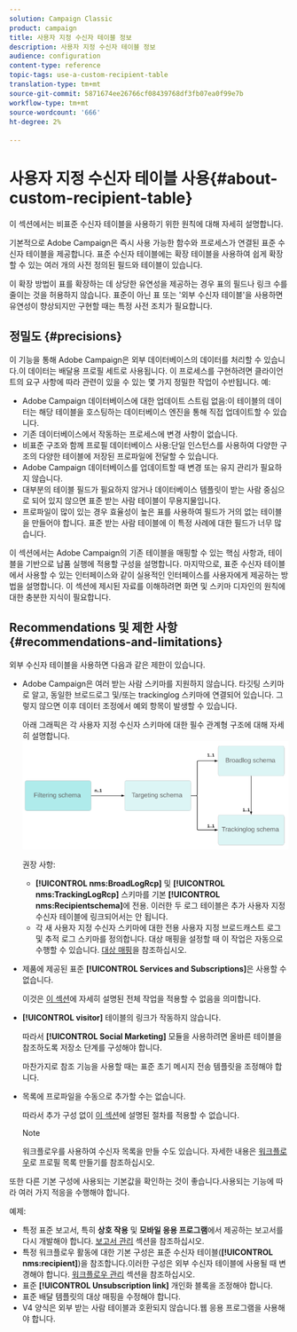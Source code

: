```yaml
---
solution: Campaign Classic
product: campaign
title: 사용자 지정 수신자 테이블 정보
description: 사용자 지정 수신자 테이블 정보
audience: configuration
content-type: reference
topic-tags: use-a-custom-recipient-table
translation-type: tm+mt
source-git-commit: 5871674ee26766cf08439768df3fb07ea0f99e7b
workflow-type: tm+mt
source-wordcount: '666'
ht-degree: 2%

---
```



# 사용자 지정 수신자 테이블 사용{#about-custom-recipient-table}

이 섹션에서는 비표준 수신자 테이블을 사용하기 위한 원칙에 대해 자세히 설명합니다.

기본적으로 Adobe Campaign은 즉시 사용 가능한 함수와 프로세스가 연결된 표준 수신자 테이블을 제공합니다. 표준 수신자 테이블에는 확장 테이블을 사용하여 쉽게 확장할 수 있는 여러 개의 사전 정의된 필드와 테이블이 있습니다.

이 확장 방법이 표를 확장하는 데 상당한 유연성을 제공하는 경우 표의 필드나 링크 수를 줄이는 것을 허용하지 않습니다. 표준이 아닌 표 또는 &#39;외부 수신자 테이블&#39;을 사용하면 유연성이 향상되지만 구현할 때는 특정 사전 조치가 필요합니다.

## 정밀도 {#precisions}

이 기능을 통해 Adobe Campaign은 외부 데이터베이스의 데이터를 처리할 수 있습니다.이 데이터는 배달용 프로필 세트로 사용됩니다. 이 프로세스를 구현하려면 클라이언트의 요구 사항에 따라 관련이 있을 수 있는 몇 가지 정밀한 작업이 수반됩니다. 예:

* Adobe Campaign 데이터베이스에 대한 업데이트 스트림 없음:이 테이블의 데이터는 해당 테이블을 호스팅하는 데이터베이스 엔진을 통해 직접 업데이트할 수 있습니다.
* 기존 데이터베이스에서 작동하는 프로세스에 변경 사항이 없습니다.
* 비표준 구조와 함께 프로필 데이터베이스 사용:단일 인스턴스를 사용하여 다양한 구조의 다양한 테이블에 저장된 프로파일에 전달할 수 있습니다.
* Adobe Campaign 데이터베이스를 업데이트할 때 변경 또는 유지 관리가 필요하지 않습니다.
* 대부분의 테이블 필드가 필요하지 않거나 데이터베이스 템플릿이 받는 사람 중심으로 되어 있지 않으면 표준 받는 사람 테이블이 무용지물입니다.
* 프로파일이 많이 있는 경우 효율성이 높은 표를 사용하여 필드가 거의 없는 테이블을 만들어야 합니다. 표준 받는 사람 테이블에 이 특정 사례에 대한 필드가 너무 많습니다.

이 섹션에서는 Adobe Campaign의 기존 테이블을 매핑할 수 있는 핵심 사항과, 테이블을 기반으로 납품 실행에 적용할 구성을 설명합니다. 마지막으로, 표준 수신자 테이블에서 사용할 수 있는 인터페이스와 같이 실용적인 인터페이스를 사용자에게 제공하는 방법을 설명합니다. 이 섹션에 제시된 자료를 이해하려면 화면 및 스키마 디자인의 원칙에 대한 충분한 지식이 필요합니다.

## Recommendations 및 제한 사항 {#recommendations-and-limitations}

외부 수신자 테이블을 사용하면 다음과 같은 제한이 있습니다.

* Adobe Campaign은 여러 받는 사람 스키마를 지원하지 않습니다. 타깃팅 스키마로 알고, 동일한 브로드로그 및/또는 trackinglog 스키마에 연결되어 있습니다. 그렇지 않으면 이후 데이터 조정에서 예외 항목이 발생할 수 있습니다.

   아래 그래픽은 각 사용자 지정 수신자 스키마에 대한 필수 관계형 구조에 대해 자세히 설명합니다.
   ![](assets/custom_recipient_limitation.png)

   권장 사항:

   * **[!UICONTROL nms:BroadLogRcp]** 및 **[!UICONTROL nms:TrackingLogRcp]** 스키마를 기본 **[!UICONTROL nms:Recipientschema]**&#x200B;에 전용. 이러한 두 로그 테이블은 추가 사용자 지정 수신자 테이블에 링크되어서는 안 됩니다.
   * 각 새 사용자 지정 수신자 스키마에 대한 전용 사용자 지정 브로드캐스트 로그 및 추적 로그 스키마를 정의합니다. 대상 매핑을 설정할 때 이 작업은 자동으로 수행할 수 있습니다. [대상 매핑](../../configuration/using/target-mapping.md)을 참조하십시오.

* 제품에 제공된 표준 **[!UICONTROL Services and Subscriptions]**&#x200B;은 사용할 수 없습니다.

   이것은 [이 섹션](../../delivery/using/managing-subscriptions.md)에 자세히 설명된 전체 작업을 적용할 수 없음을 의미합니다.

* **[!UICONTROL visitor]** 테이블의 링크가 작동하지 않습니다.

   따라서 **[!UICONTROL Social Marketing]** 모듈을 사용하려면 올바른 테이블을 참조하도록 저장소 단계를 구성해야 합니다.

   마찬가지로 참조 기능을 사용할 때는 표준 초기 메시지 전송 템플릿을 조정해야 합니다.

* 목록에 프로파일을 수동으로 추가할 수는 없습니다.

   따라서 추가 구성 없이 [이 섹션](../../platform/using/creating-and-managing-lists.md)에 설명된 절차를 적용할 수 없습니다.

   >[!NOTE]
   >
   >워크플로우를 사용하여 수신자 목록을 만들 수도 있습니다. 자세한 내용은 [워크플로우](../../configuration/using/creating-a-profile-list-with-a-workflow.md)로 프로필 목록 만들기를 참조하십시오.

또한 다른 기본 구성에 사용되는 기본값을 확인하는 것이 좋습니다.사용되는 기능에 따라 여러 가지 적응을 수행해야 합니다.

예제:

* 특정 표준 보고서, 특히 **상호 작용** 및 **모바일 응용 프로그램**&#x200B;에서 제공하는 보고서를 다시 개발해야 합니다. [보고서 관리](../../configuration/using/managing-reports.md) 섹션을 참조하십시오.
* 특정 워크플로우 활동에 대한 기본 구성은 표준 수신자 테이블(**[!UICONTROL nms:recipient]**)을 참조합니다.이러한 구성은 외부 수신자 테이블에 사용될 때 변경해야 합니다. [워크플로우 관리](../../configuration/using/managing-workflows.md) 섹션을 참조하십시오.
* 표준 **[!UICONTROL Unsubscription link]** 개인화 블록을 조정해야 합니다.
* 표준 배달 템플릿의 대상 매핑을 수정해야 합니다.
* V4 양식은 외부 받는 사람 테이블과 호환되지 않습니다.웹 응용 프로그램을 사용해야 합니다.

